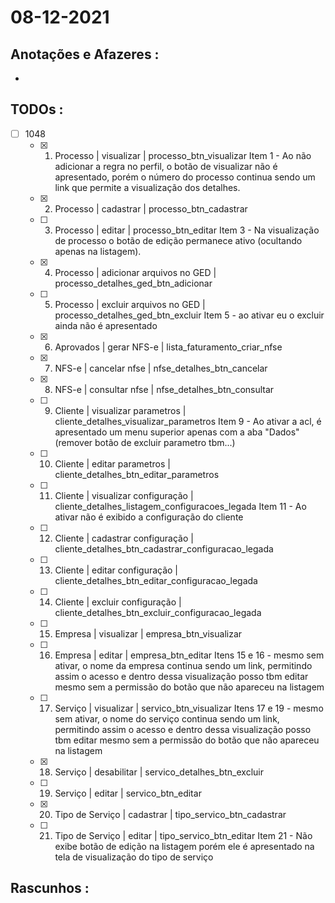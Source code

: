 # 08-12-2021



## Anotações e Afazeres :
- 


## TODOs :
- [ ] 1048
  * [x] 1. Processo	|	visualizar	|	processo_btn_visualizar
    Item 1 - Ao não adicionar a regra no perfil, o botão de visualizar não é apresentado, porém o número do processo continua sendo um link que permite a visualização dos detalhes.
  * [x] 2. Processo	|	cadastrar	|	processo_btn_cadastrar
  * [ ] 3. Processo	|	editar	|	processo_btn_editar
    Item 3 - Na visualização de processo o botão de edição permanece ativo (ocultando apenas na listagem).
  * [x] 4. Processo	|	adicionar arquivos no GED	|	processo_detalhes_ged_btn_adicionar
  * [ ] 5. Processo	|	excluir arquivos no GED	|	processo_detalhes_ged_btn_excluir
    Item 5 - ao ativar eu o excluir ainda não é apresentado
  * [x] 6. Aprovados	|	gerar NFS-e	|	lista_faturamento_criar_nfse
  * [x] 7. NFS-e	|	cancelar nfse	|	nfse_detalhes_btn_cancelar
  * [x] 8. NFS-e	|	consultar nfse	|	nfse_detalhes_btn_consultar
  * [ ] 9. Cliente	|	visualizar parametros	|	cliente_detalhes_visualizar_parametros
    Item 9 - Ao ativar a acl, é apresentado um menu superior apenas com a aba "Dados" (remover botão de excluir parametro tbm...)
  * [ ] 10. Cliente	|	editar parametros	|	cliente_detalhes_btn_editar_parametros
  * [ ] 11. Cliente	|	visualizar configuração	|	cliente_detalhes_listagem_configuracoes_legada
    Item 11 - Ao ativar não é exibido a configuração do cliente
  * [ ] 12. Cliente	|	cadastrar configuração	|	cliente_detalhes_btn_cadastrar_configuracao_legada
  * [ ] 13. Cliente	|	editar configuração	|	cliente_detalhes_btn_editar_configuracao_legada
  * [ ] 14. Cliente	|	excluir configuração	|	cliente_detalhes_btn_excluir_configuracao_legada
  * [ ] 15. Empresa	|	visualizar	|	empresa_btn_visualizar
  * [ ] 16. Empresa	|	editar	|	empresa_btn_editar
    Itens 15 e 16 - mesmo sem ativar, o nome da empresa continua sendo um link, permitindo assim o acesso e dentro dessa visualização posso tbm editar mesmo sem a permissão do botão que não apareceu na listagem
  * [ ] 17. Serviço	|	visualizar	|	servico_btn_visualizar
    Itens 17 e 19 - mesmo sem ativar, o nome do serviço continua sendo um link, permitindo assim o acesso e dentro dessa visualização posso tbm editar mesmo sem a permissão do botão que não apareceu na listagem
  * [x] 18. Serviço	|	desabilitar	|	servico_detalhes_btn_excluir
  * [ ] 19. Serviço	|	editar	|	servico_btn_editar
  * [x] 20. Tipo de Serviço	|	cadastrar	|	tipo_servico_btn_cadastrar
  * [ ] 21. Tipo de Serviço	|	editar	|	tipo_servico_btn_editar
    Item 21 - Não exibe botão de edição na listagem porém ele é apresentado na tela de visualização do tipo de serviço  



## Rascunhos :